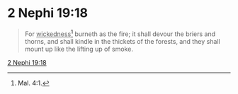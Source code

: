 # 2 Nephi 19:18

> For <u>wickedness</u>[^a] burneth as the fire; it shall devour the briers and thorns, and shall kindle in the thickets of the forests, and they shall mount up like the lifting up of smoke.

[2 Nephi 19:18](https://www.churchofjesuschrist.org/study/scriptures/bofm/2-ne/19?lang=eng&id=p18#p18)


[^a]: Mal. 4:1.
